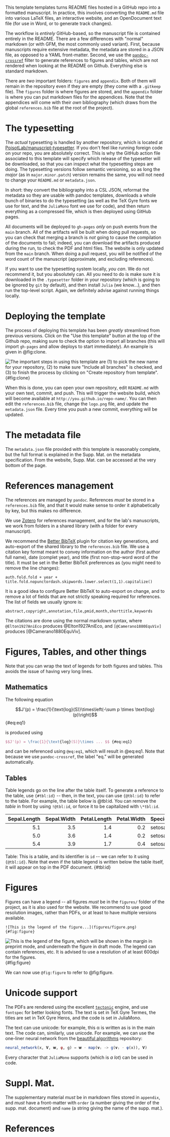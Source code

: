This template templates turns README files hosted in a GitHub repo into a
formatted manuscript. In practice, this involves converting the `README.md` file
into various LaTeX files, an interactive website, and an OpenDocument text file
(for use in Word, or to generate track changes).

The workflow is *entirely* GitHub-based, so the manuscript file is contained
entirely in the README. There are a few differences with "normal" markdown (or
with GFM, the most commonly used variant). First, because manuscripts require
extensive metadata, the metadata are stored in a JSON file, as opposed to a YAML
front-matter. Second, we use the
[`pandoc-crossref`](https://github.com/lierdakil/pandoc-crossref) filter to
generate references to figures and tables, which are not rendered when looking
at the README on Github. Everything else is standard markdown.

There are *two* important folders: `figures` and `appendix`. Both of them will
remain in the repository even if they are empty (they come with a `.gitkeep`
file). The `figures` folder is where figures are stored, and the `appendix`
folder is where you can put markdown files for the appendices. Note that the
appendices will come with their *own* bibliography (which draws from the global
`references.bib` file at the root of the project).

# The typesetting

The *actual* typesetting is handled by another repository, which is located at
[PoisotLab/manuscript-typesetter](https://github.com/PoisotLab/manuscript-typesetter).
If you don't feel like running foreign code on your repo, you are absolutely
correct. This is why the GitHub action file associated to this template will
specify which release of the typesetter will be downloaded, so that you can
inspect what the typesetting steps are doing. The typesetting versions follow
semantic versioning, so as long the *major* (as in `major.minor.patch`) version
remains the same, you will not need to change your `README.md` or
`metadata.json`.

In short: they convert the bibliography into a CSL JSON, reformat the metadata
so they are usable with pandoc templates, downloads a whole bunch of binaries to
do the typesetting (as well as the TeX Gyre fonts we use for text, and the
`JuliaMono` font we use for code), and then return everything as a compressed
file, which is then deployed using GitHub pages.

All documents will be deployed to `gh-pages` *only* on push events from the
`main` branch. All of the artifacts will be built when doing pull requests, so
you can check that merging a branch is *not* going to cause the compilation of
the documents to fail; indeed, you can download the artifacts produced during
the run, to check the PDF and html files. The website is only updated from the
`main` branch. When doing a pull request, you will be notified of the word count
of the manuscript (approximate, and excluding references).

If you want to use the typesetting system locally, *you can*. We do not
recommend it, but you absolutely can. All you need to do is make sure it is
downloaded in the `.typesetter` folder in your repository (which is going to be
ignored by `git` by default), and then install `Julia` (we know...), and then
run the top-level script. Again, we definitely advise against running things
locally.

# Deploying the template

The process of deploying this template has been *greatly* streamlined from
previous versions. Click on the "Use this template" button at the top of the
Github repo, making sure to check the option to import all branches (this will
import `gh-pages` and allow deploys to start immediately). An example is given
in @fig:clone.

![The important steps in using this template are (1) to pick the new name for
your repository, (2) to make sure "Include all branches" is checked, and (3) to
finish the process by clicking on "Create repository from
template".](figures/how-to-clone.png){#fig:clone}

When this is done, you can open your own repository, edit `README.md` with your
own text, commit, and push. This will trigger the website build, which will
become available at `http://you.github.io/repo-name/`. You can then edit the
`references.bib` file, change the `logo.png` file, and update the
`metadata.json` file. Every time you push a new commit, everything will be
updated.

# The metadata file

The `metadata.json` file provided with this template is reasonably complete, but
the full format is explained in the Supp. Mat. on the metadata specification.
From the website, Supp. Mat. can be accessed at the very bottom of the page.

# References management

The references are managed by `pandoc`. References *must* be stored in a
`references.bib` file, and that it would make sense to order it alphabetically
by key, but this makes no difference.

We use [Zotero](https://www.zotero.org/) for references management, and for the
lab's manuscripts, we work from folders in a shared library (with a folder for
every manuscript).

We recommend the [Better BibTeX](https://retorque.re/zotero-better-bibtex/)
plugin for citation key generations, and auto-export of the shared library to
the `references.bib` file. We use a citation key format meant to convey
information on the author (first author full name), date (complet year), and
title (first non-stop-word word of the title). It must be set in the Better
BibTeX preferences as (you might need to remove the line changes):

~~~
auth.fold.fold + year + title.fold.nopunctordash.skipwords.lower.select(1,1).capitalize()
~~~

It is a good idea to configure Better BibTeX to auto-export on change, and to
remove a lot of fields that are not strictly speaking required for references.
The list of fields we usually ignore is:

~~~
abstract,copyright,annotation,file,pmid,month,shorttitle,keywords
~~~

The citations are done using the normal markdown syntax, where
`@Elton1927AniEco` produces @Elton1927AniEco, and `[@Camerano1880EquViv]`
produces [@Camerano1880EquViv].

# Figures, Tables, and other things

Note that you can wrap the text of legends for both figures and tables. This
avoids the issue of having very long lines.

## Mathematics

The following equation

$$J'(p) = \frac{1}{\text{log}(S)}\times\left(-\sum p \times \text{log}(p)\right)$$ {#eq:eq1}

is produced using

~~~latex
$$J'(p) = \frac{1}{\text{log}(S)}\times ... $$ {#eq:eq1}
~~~

and can be referenced using `@eq:eq1`, which will result in @eq:eq1. Note that
because we use `pandoc-crossref`, the label "eq." will be generated
automatically.

## Tables

Table legends go on the line after the table itself. To generate a reference to
the table, use `{#tbl:id}` -- then, in the text, you can use `{@tbl:id}` to
refer to the table. For example, the table below is @tbl:id. You can remove the
*table* in front by using `!@tbl:id`, or force it to be capitalized with
`\*tbl:id`.

| Sepal.Length | Sepal.Width | Petal.Length | Petal.Width | Species |
| -----------: | ----------: | -----------: | ----------: | :------ |
|          5.1 |         3.5 |          1.4 |         0.2 | setosa  |
|          5.0 |         3.6 |          1.4 |         0.2 | setosa  |
|          5.4 |         3.9 |          1.7 |         0.4 | setosa  |

Table: This is a table, and its identifier is `id` -- we can refer to it using
`{@tbl:id}`. Note that even if the table legend is written below the table
itself, it will appear on top in the PDF document. {#tbl:id}

# Figures

Figures can have a legend -- all figures *must* be in the `figures/` folder of
the project, as it is also used for the website. We recommend to use good
resolution images, rather than PDFs, or at least to have multiple versions
available.

~~~
![This is the legend of the figure...](figures/figure.png){#fig:figure}
~~~

![This is the legend of the figure, which will be shown in the margin in
preprint mode, and underneath the figure in draft mode. The legend can contain
references, etc. It is advised to use a resolution of at least 600dpi for the
figures.](figures/figure.png){#fig:figure}

We can now use `@fig:figure` to refer to @fig:figure.

# Unicode support

The PDFs are rendered using the excellent
[`tectonic`](https://tectonic-typesetting.github.io/en-US/) engine, and use
`fontspec` for better looking fonts. The text is set in TeX Gyre Termes, the
titles are set in TeX Gyre Heros, and the code is set in JuliaMono.

The text can use unicode: for example, this α is written as is in the main text.
The code can, similarly, use unicode. For example, we can use the one-liner
neural network from the [beautiful algorithms][ba] repository:

[ba]: (https://github.com/mossr/BeautifulAlgorithms.jl/blob/master/src/neural_network_one_liner.jl)

~~~ julia
neural_network(x, 𝐕, 𝐰, φ, g) = 𝐰 ⋅ map(𝐯ⱼ -> g(𝐯ⱼ ⋅ φ(x)), 𝐕)
~~~

Every character that `JuliaMono` supports (which is *a lot*) can be used in
code.

# Suppl. Mat.

The supplementary material *must* be in markdown files stored in `appendix`, and *must* have a front-matter with `order` (a number giving the order of the supp. mat. document) and `name` (a string giving the name of the supp. mat.).

# References
